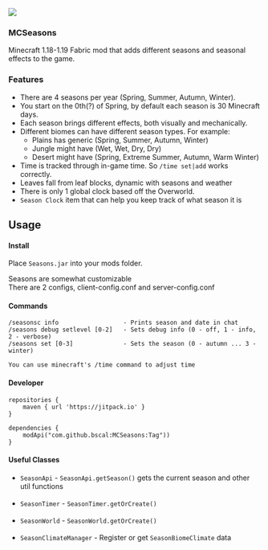 [![](https://jitpack.io/v/bscal/MCSeasons.svg)](https://jitpack.io/#bscal/MCSeasons)
### MCSeasons
Minecraft 1.18-1.19 Fabric mod that adds different seasons and seasonal effects to the game. <br>

### Features
* There are 4 seasons per year (Spring, Summer, Autumn, Winter).
* You start on the 0th(?) of Spring, by default each season is 30 Minecraft days.
* Each season brings different effects, both visually and mechanically.
* Different biomes can have different season types. For example:
  * Plains has generic (Spring, Summer, Autumn, Winter)
  * Jungle might have (Wet, Wet, Dry, Dry)
  * Desert might have (Spring, Extreme Summer, Autumn, Warm Winter)
* Time is tracked through in-game time. So `/time set|add` works correctly.
* Leaves fall from leaf blocks, dynamic with seasons and weather
* There is only 1 global clock based off the Overworld.
* `Season Clock` item that can help you keep track of what season it is

## Usage
#### Install

Place `Seasons.jar` into your mods folder.

Seasons are somewhat customizable<br>
There are 2 configs, client-config.conf and server-config.conf

#### Commands

    /seasonsc info                  - Prints season and date in chat
    /seasons debug setlevel [0-2]   - Sets debug info (0 - off, 1 - info, 2 - verbose)
    /seasons set [0-3]              - Sets the season (0 - autumn ... 3 - winter)
     
    You can use minecraft's /time command to adjust time

#### Developer
```
repositories {
    maven { url 'https://jitpack.io' }
}

dependencies {
    modApi("com.github.bscal:MCSeasons:Tag"))
}
```

#### Useful Classes
* `SeasonApi` - `SeasonApi.getSeason()` gets the current season and other util functions<br><br>
* `SeasonTimer` - `SeasonTimer.getOrCreate()`<br><br>
* `SeasonWorld` - `SeasonWorld.getOrCreate()`<br><br>
* `SeasonClimateManager` - Register or get `SeasonBiomeClimate` data<br><br>
